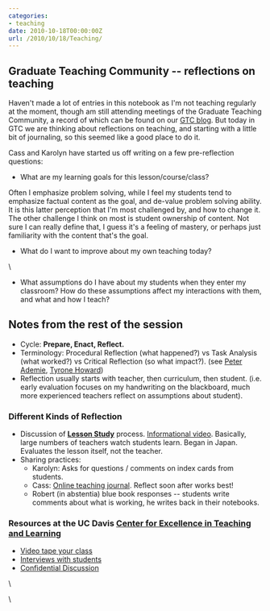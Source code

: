 ```yaml
---
categories:
- teaching
date: 2010-10-18T00:00:00Z
url: /2010/10/18/Teaching/
---
```


Graduate Teaching Community -- reflections on teaching
------------------------------------------------------

Haven't made a lot of entries in this notebook as I'm not teaching
regularly at the moment, though am still attending meetings of the
Graduate Teaching Community, a record of which can be found on our [GTC
blog](http://gtc-blog.blogspot.com "http://gtc-blog.blogspot.com"). But
today in GTC we are thinking about reflections on teaching, and starting
with a little bit of journaling, so this seemed like a good place to do
it.

Cass and Karolyn have started us off writing on a few pre-reflection
questions:

-   What are my learning goals for this lesson/course/class?

Often I emphasize problem solving, while I feel my students tend to
emphasize factual content as the goal, and de-value problem solving
ability. It is this latter perception that I'm most challenged by, and
how to change it. The other challenge I think on most is student
ownership of content. Not sure I can really define that, I guess it's a
feeling of mastery, or perhaps just familiarity with the content that's
the goal.

-   What do I want to improve about my own teaching today?

\

-   What assumptions do I have about my students when they enter my
    classroom? How do these assumptions affect my interactions with
    them, and what and how I teach?

Notes from the rest of the session
----------------------------------

-   Cycle: **Prepare, Enact, Reflect.**
-   Terminology: Procedural Reflection (what happened?) vs Task Analysis
    (what worked?) vs Critical Reflection (so what impact?). (see [Peter
    Ademie](http://www.uri.edu/hss/education/faculty/adamy.html "http://www.uri.edu/hss/education/faculty/adamy.html"),
    [Tyrone
    Howard](http://muse.jhu.edu/journals/theory_into_practice/v042/42.3howard.html#top "http://muse.jhu.edu/journals/theory_into_practice/v042/42.3howard.html#top"))
-   Reflection usually starts with teacher, then curriculum, then
    student. (i.e. early evaluation focuses on my handwriting on the
    blackboard, much more experienced teachers reflect on assumptions
    about student).

### Different Kinds of Reflection

-   Discussion of **[Lesson
    Study](http://www.lessonstudygroup.net/ "http://www.lessonstudygroup.net/")**
    process. [Informational
    video](http://www.lessonstudygroup.net/05r4informational_videos.html "http://www.lessonstudygroup.net/05r4informational_videos.html").
    Basically, large numbers of teachers watch students learn. Began in
    Japan. Evaluates the lesson itself, not the teacher.
-   Sharing practices:
    -   Karolyn: Asks for questions / comments on index cards from
        students.
    -   Cass: [Online teaching
        journal](http://cassandrapaul.net/wordpress/ "http://cassandrapaul.net/wordpress/").
        Reflect soon after works best!
    -   Robert (in abstentia) blue book responses -- students write
        comments about what is working, he writes back in their
        notebooks.

### Resources at the UC Davis [Center for Excellence in Teaching and Learning](http://trc.ucdavis.edu/ "http://trc.ucdavis.edu/")

-   [Video tape your
    class](http://trc.ucdavis.edu/?page_id=121 "http://trc.ucdavis.edu/?page_id=121")
-   [Interviews with
    students](http://trc.ucdavis.edu/?page_id=120 "http://trc.ucdavis.edu/?page_id=120")
-   [Confidential
    Discussion](http://trc.ucdavis.edu/?page_id=65 "http://trc.ucdavis.edu/?page_id=65")

\

\

